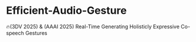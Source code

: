 # Efficient-Audio-Gesture
🔥(3DV 2025) &amp; (AAAI 2025) Real-Time Generating Holisticly Expressive Co-speech Gestures
